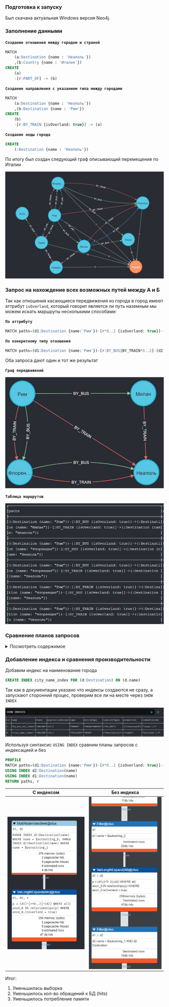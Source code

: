 ### Подготовка к запуску

Был скачана актуальная Windows версия Neo4j.

### Заполнение данными

**`Создание отношения между городом и страной`**

```sql
MATCH
    (a:Destination {name : 'Неаполь'})
    ,(b:Country {name : 'Италия'})
CREATE
    (a)
    -[r:PART_OF] -> (b)
```

**`Создание направления с указанием типа между городами`**

```sql
MATCH
    (a:Destination {name : 'Неаполь'})
    ,(b:Destination {name : 'Рим'})
CREATE
    (b)
    -[r:BY_TRAIN {isOverland: true}] -> (a)
```

**`Создание ноды города`**

```sql
CREATE
    (:Destination {name : 'Неаполь'})
```

По итогу был создан следующий граф описывающий перемещения по Италии

![](italy_all_nodes.png)

### Запрос на нахождение всех возможных путей между А и Б

Так как отношения касающиеся передвижения из города в город имеют аттрибут `isOverland`,
который говорит является ли путь наземным мы можем искать маршруты несколькими способами:

**`По аттрибуту`**

```sql
MATCH paths=(d1:Destination {name:'Рим'})-[r*0..2 {isOverland: true}]-(d2:Destination {name: 'Неаполь'}) RETURN paths, r
```

**`По конкретному типу отношения`**

```sql
MATCH paths=(d1:Destination {name:'Рим'})-[r:BY_BUS|BY_TRAIN*0..2]-(d2:Destination {name: 'Неаполь'}) return paths, r
```

Оба запроса дают один и тот же результат

**`Граф передвижений`**

![](italy_isOverland_true_traverse_alt.png)

**`Таблица маршрутов`**

![](paths_italy_by_road.png)

### Сравнение планов запросов

<details>
  <summary>Посмотреть содержимое</summary>

На каждый запрос указанный выше был получен план через ``EXPLAIN MATCH`` и ``PROFILE MATCH``

|      EXPLAIN по аттрибуту      | EXPLAIN по конкретному типу отношения |
|:------------------------------:|:-------------------------------------:|
| ![](explain_match_by_attr.png) |  ![](explain_match_by_rel_types.png)  |

|      PROFILE по аттрибуту      | PROFILE по конкретному типу отношения |
|:------------------------------:|:-------------------------------------:|
| ![](profile_match_by_attr.png) |  ![](profile_match_by_rel_types.png)  |

</details>

### Добавление индекса и сравнения производительности

Добавим индекс на наименование города

```sql
CREATE INDEX city_name_index FOR (d:Destination) ON (d.name)
```

Так как в документации указано что индексы создаются не сразу, а запускают сторонний процес, проверим все ли на месте
через ``SHOW INDEX``

![](index_created_list_alt.png)

Используя синтаксис ``USING INDEX`` сравним планы запросов с индексацией и без

```sql
PROFILE 
MATCH paths=(d1:Destination {name:'Рим'})-[r*0..2 {isOverland: true}]-(d2:Destination {name: 'Неаполь'}) 
USING INDEX d2:Destination(name) 
USING INDEX d1:Destination(name) 
RETURN paths, r
```

|     С индексом     |      Без индекса      |
|:------------------:|:---------------------:|
| ![](diff_with.png) | ![](diff_without.png) |

Итог:
1) Уменьшилась выборка 
2) Уменьшилось кол-во обращений к БД (hits)
3) Уменьшилось потребление памяти